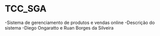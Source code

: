 # TCC_SGA
-Sistema de gerenciamento de produtos e vendas online
-Descrição do sistema
-Diego Ongaratto e Ruan Borges da Silveira
